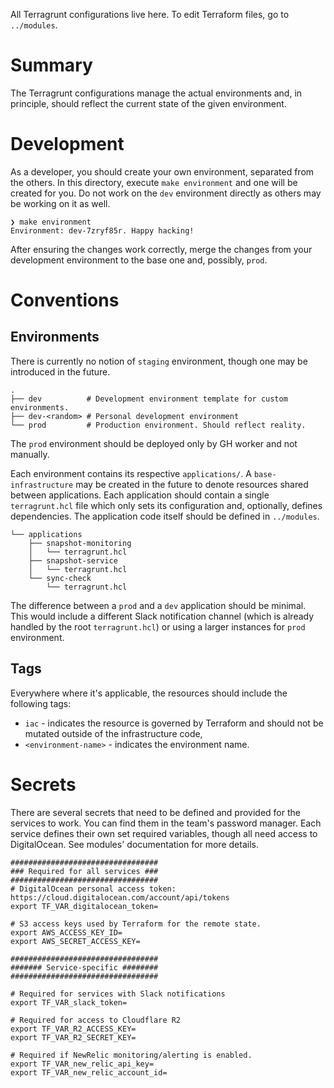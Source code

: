 All Terragrunt configurations live here. To edit Terraform files, go to `../modules`.

# Summary

The Terragrunt configurations manage the actual environments and, in principle, should reflect the current state of the given environment.

# Development
As a developer, you should create your own environment, separated from the others. In this directory, execute `make environment` and one will be created for you. Do not work on the `dev` environment directly as others may be working on it as well.

```
❯ make environment
Environment: dev-7zryf85r. Happy hacking!
```

After ensuring the changes work correctly, merge the changes from your development environment to the base one and, possibly, `prod`.


# Conventions

## Environments

There is currently no notion of `staging` environment, though one may be introduced in the future.

```
.
├── dev          # Development environment template for custom environments.
├── dev-<random> # Personal development environment
└── prod         # Production environment. Should reflect reality.
```

The `prod` environment should be deployed only by GH worker and not manually.

Each environment contains its respective `applications/`. A `base-infrastructure` may be created in the future to denote resources shared between applications. Each application should contain a single `terragrunt.hcl` file which only sets its configuration and, optionally, defines dependencies. The application code itself should be defined in `../modules`.


```
└── applications
    ├── snapshot-monitoring
    │   └── terragrunt.hcl
    ├── snapshot-service
    │   └── terragrunt.hcl
    └── sync-check
        └── terragrunt.hcl
```

The difference between a `prod` and a `dev` application should be minimal. This would include a different Slack notification channel (which is already handled by the root `terragrunt.hcl`) or using a larger instances for `prod` environment.

## Tags

Everywhere where it's applicable, the resources should include the following tags:
- `iac` - indicates the resource is governed by Terraform and should not be mutated outside of the infrastructure code,
- `<environment-name>` - indicates the environment name.

# Secrets

There are several secrets that need to be defined and provided for the services to work. You can find them in the team's password manager. Each service defines their own set required variables, though all need access to DigitalOcean. See modules' documentation for more details.

```
#################################
### Required for all services ###
#################################
# DigitalOcean personal access token: https://cloud.digitalocean.com/account/api/tokens
export TF_VAR_digitalocean_token=

# S3 access keys used by Terraform for the remote state.
export AWS_ACCESS_KEY_ID=
export AWS_SECRET_ACCESS_KEY=

#################################
####### Service-specific ########
#################################

# Required for services with Slack notifications
export TF_VAR_slack_token=

# Required for access to Cloudflare R2
export TF_VAR_R2_ACCESS_KEY=
export TF_VAR_R2_SECRET_KEY=

# Required if NewRelic monitoring/alerting is enabled.
export TF_VAR_new_relic_api_key=
export TF_VAR_new_relic_account_id=
```
